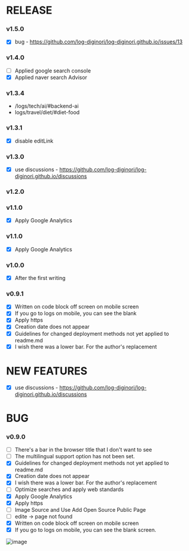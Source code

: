 # RELEASE
### v1.5.0
- [x] bug - https://github.com/log-diginori/log-diginori.github.io/issues/13
### v1.4.0
- [ ] Applied google search console
- [x] Applied naver search Advisor

### v1.3.4

- /logs/tech/ai/#backend-ai
- logs/travel/diet/#diet-food

### v1.3.1

- [x] disable editLink

### v1.3.0

- [x] use discussions - https://github.com/log-diginori/log-diginori.github.io/discussions

### v1.2.0

### v1.1.0

- [x] Apply Google Analytics

### v1.1.0

- [x] Apply Google Analytics

### v1.0.0

- [x] After the first writing

### v0.9.1

- [x] Written on code block off screen on mobile screen
- [x] If you go to logs on mobile, you can see the blank
- [x] Apply https
- [x] Creation date does not appear
- [x] Guidelines for changed deployment methods not yet applied to readme.md
- [x] I wish there was a lower bar. For the author's replacement

# NEW FEATURES

- [x] use discussions - https://github.com/log-diginori/log-diginori.github.io/discussions

# BUG

### v0.9.0

- [ ] There's a bar in the browser title that I don't want to see
- [ ] The multilingual support option has not been set.
- [x] Guidelines for changed deployment methods not yet applied to readme.md
- [x] Creation date does not appear
- [x] I wish there was a lower bar. For the author's replacement
- [ ] Optimize searches and apply web standards
- [x] Apply Google Analytics
- [x] Apply https
- [ ] Image Source and Use Add Open Source Public Page
- [ ] edite -> page not found
- [x] Written on code block off screen on mobile screen
- [x] If you go to logs on mobile, you can see the blank screen.

![image](https://user-images.githubusercontent.com/10396850/204098107-a5384d08-fc65-4341-9a19-4b23a0eb3d71.png)
